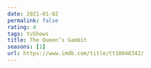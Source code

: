 ```yaml
---
date: 2021-01-02
permalink: false
rating: 4
tags: tvShows
title: The Queen’s Gambit
seasons: [1]
url: https://www.imdb.com/title/tt10048342/
---
```

